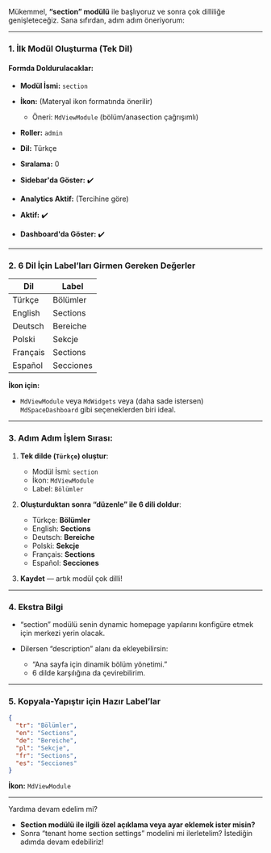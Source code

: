 Mükemmel, **“section” modülü** ile başlıyoruz ve sonra çok dilliliğe genişleteceğiz. Sana sıfırdan, adım adım öneriyorum:

---

### 1. **İlk Modül Oluşturma (Tek Dil)**

#### **Formda Doldurulacaklar:**

* **Modül İsmi:** `section`
* **İkon:** (Materyal ikon formatında önerilir)

  * Öneri: `MdViewModule` (bölüm/anasection çağrışımlı)
* **Roller:** `admin`
* **Dil:** Türkçe
* **Sıralama:** 0
* **Sidebar'da Göster:** ✔️
* **Analytics Aktif:** (Tercihine göre)
* **Aktif:** ✔️
* **Dashboard'da Göster:** ✔️

---

### 2. **6 Dil İçin Label’ları Girmen Gereken Değerler**

| Dil      | Label     |
| -------- | --------- |
| Türkçe   | Bölümler  |
| English  | Sections  |
| Deutsch  | Bereiche  |
| Polski   | Sekcje    |
| Français | Sections  |
| Español  | Secciones |

**İkon için:**

* `MdViewModule` veya `MdWidgets` veya (daha sade istersen) `MdSpaceDashboard` gibi seçeneklerden biri ideal.

---

### 3. **Adım Adım İşlem Sırası:**

1. **Tek dilde (`Türkçe`) oluştur**:

   * Modül İsmi: `section`
   * İkon: `MdViewModule`
   * Label: `Bölümler`

2. **Oluşturduktan sonra “düzenle” ile 6 dili doldur**:

   * Türkçe: **Bölümler**
   * English: **Sections**
   * Deutsch: **Bereiche**
   * Polski: **Sekcje**
   * Français: **Sections**
   * Español: **Secciones**

3. **Kaydet** — artık modül çok dilli!

---

### 4. **Ekstra Bilgi**

* “section” modülü senin dynamic homepage yapılarını konfigüre etmek için merkezi yerin olacak.
* Dilersen “description” alanı da ekleyebilirsin:

  * “Ana sayfa için dinamik bölüm yönetimi.”
  * 6 dilde karşılığına da çevirebilirim.

---

### 5. **Kopyala-Yapıştır için Hazır Label’lar**

```json
{
  "tr": "Bölümler",
  "en": "Sections",
  "de": "Bereiche",
  "pl": "Sekcje",
  "fr": "Sections",
  "es": "Secciones"
}
```

**İkon:**
`MdViewModule`

---

Yardıma devam edelim mi?

* **Section modülü ile ilgili özel açıklama veya ayar eklemek ister misin?**
* Sonra “tenant home section settings” modelini mi ilerletelim?
  İstediğin adımda devam edebiliriz!
